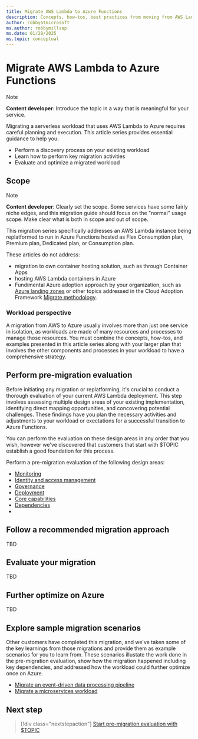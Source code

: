 ```yaml
---
title: Migrate AWS Lambda to Azure Functions
description: Concepts, how-tos, best practices from moving from AWS Lambda to Azure Functions.
author: robbyatmicrosoft
ms.author: robbymillsap
ms.date: 01/28/2025  
ms.topic: conceptual
---
```


# Migrate AWS Lambda to Azure Functions

> [!NOTE]
> **Content developer**: Introduce the topic in a way that is meaningful for your service.

Migrating a serverless workload that uses AWS Lambda to Azure requires careful planning and execution. This article series provides essential guidance to help you:

- Perform a discovery process on your existing workload
- Learn how to perform key migration activities
- Evaluate and optimize a migrated workload

## Scope

> [!NOTE]
> **Content developer**: Clearly set the scope. Some services have some fairly niche edges, and this migration guide should focus on the "normal" usage scope. Make clear what is both in scope and out of scope.

This migration series specifically addresses an AWS Lambda instance being replatformed to run in Azure Functions hosted as Flex Consumption plan, Premium plan, Dedicated plan, or Consumption plan.

These articles do not address:

- migration to own container hosting solution, such as through Container Apps
- hosting AWS Lambda containers in Azure
- Fundimental Azure adoption approach by your organization, such as [Azure landing zones](/azure/cloud-adoption-framework/ready/landing-zone/) or other topics addressed in the Cloud Adoption Framework [Migrate methodology](/azure/cloud-adoption-framework/migrate/).

### Workload perspective

A migration from AWS to Azure usually involves more than just one service in isolation, as workloads are made of many resources and processes to manage those resources. You must combine the concepts, how-tos, and examples presented in this article series along with your larger plan that involves the other components and processes in your workload to have a comprehensive strategy.

## Perform pre-migration evaluation

Before initiating any migration or replatforming, it's crucial to conduct a thorough evaluation of your current AWS Lambda deployment. This step involves assessing multiple design areas of your existing implementation, identifying direct mapping opportunities, and concovering potential challenges. These findings have you plan the necessary activities and adjustments to your workload or exectations for a successful transition to Azure Functions.

You can perform the evaluation on these design areas in any order that you wish, however we've discovered that customers that start with $TOPIC establish a good foundation for this process.

Perform a pre-migration evaluation of the following design areas:

- [Monitoring](./monitoring.md)
- [Identity and access management](./identity-access-management.md)
- [Governance](./governance.md)
- [Deployment](./deployment.md)
- [Core capabilities](./capabilities.md)
- [Dependencies](./dependencies.md)
- 
## Follow a recommended migration approach

TBD

## Evaluate your migration

TBD

## Further optimize on Azure

TBD

## Explore sample migration scenarios

Other customers have completed this migration, and we've taken some of the key learnings from those migrations and provide them as example scenarios for you to learn from. These scenarios illustate the work done in the pre-migration evaluation, show how the migration happened including key dependencies, and addressed how the workload could further optimize once on Azure.

- [Migrate an event-driven data processing pipeline](./function-placeholder.md)
- [Migrate a microservices workload](./function-placeholder.md)

## Next step

> [!div class="nextstepaction"]
> [Start pre-migration evaluation with $TOPIC](./governance.md)